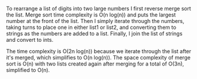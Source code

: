 To rearrange a list of digits into two large numbers I first reverse merge sort the list. Merge sort time complexity is O(n log(n)) and puts the largest number at the front of the list. Then I simply iterate through the numbers, taking turns to place one in either list1 or list2, and converting them to strings as the numbers are added to a list. Finally, I join the list of strings and convert to ints.

The time complexity is O(2n log(n)) because we iterate through the list after it's merged, which simplifies to O(n log(n)). The space complexity of merge sort is O(n) with two lists created again after merging for a total of O(3n), simplified to O(n).
